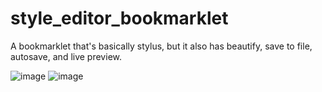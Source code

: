 # style_editor_bookmarklet

A bookmarklet that's basically stylus, but it also has beautify, save to file, autosave, and live preview.

![image](https://user-images.githubusercontent.com/61319150/152684893-40dcc426-532e-46fe-9c4a-2e182b939990.png)
![image](https://user-images.githubusercontent.com/61319150/152684932-ad22d31c-2723-4386-b61b-1a463f2d68d2.png)
